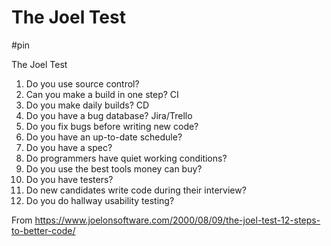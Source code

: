 # The Joel Test

#pin

The Joel Test
1. Do you use source control?
2. Can you make a build in one step? 
	CI
3. Do you make daily builds? 
	CD
4. Do you have a bug database?
	Jira/Trello
5. Do you fix bugs before writing new code?
6. Do you have an up-to-date schedule?
7. Do you have a spec?
8. Do programmers have quiet working conditions?
9. Do you use the best tools money can buy?
10. Do you have testers?
11. Do new candidates write code during their interview?
12. Do you do hallway usability testing?

From <https://www.joelonsoftware.com/2000/08/09/the-joel-test-12-steps-to-better-code/> 